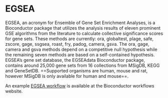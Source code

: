 # EGSEA

EGSEA, an acronym for Ensemble of Gene Set Enrichment Analyses, is a Bioconductor package
that utilizes the analysis results of eleven prominent GSE algorithms from the literature
to calculate collective significance scores for gene sets. These methods are currently:
ora, globaltest, plage, safe, zscore, gage, ssgsea, roast, fry, padog, camera, gsva. The
ora, gage, camera and gsva methods depend on a competitive null hypothesis while the
remaining seven methods are based on a self-contained hypothesis. EGSEA’s gene set
database, the EGSEAdata Bioconductor package, contains around 25,000 gene sets from 16
collections from MSigDB, KEGG and GeneSetDB. ==Supported organisms are human, mouse and rat,
however MSigDB is only available for human and mouse==.

An example
[EGSEA workflow](https://www.bioconductor.org/help/workflows/EGSEA123/) is available at
the Bioconductor workflows website.